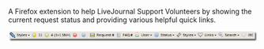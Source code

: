 A Firefox extension to help LiveJournal Support Volunteers by showing the current request status and providing various helpful quick links.

![LJ Support Toolbar](/screenshot.png)
